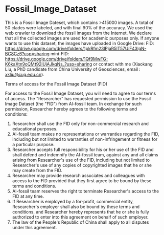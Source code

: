 # Fossil_Image_Dataset
This is a Fossil Image Dateset, which contains >415000 images. A total of 50 clades were labeled, and with final 90% of the accuracy. We used the web crawler to download the fossil images from the Internet. We declare that all the collected images are used for academic purposes only. If anyone wants to use this dataset, the images have uploaded in Google Drive: FID: https://drive.google.com/drive/folders/1pkRfm23lPjaR5lT57UiF43IgN-BC8Cz6?usp=sharing mini-FID: https://drive.google.com/drive/folders/1Qf9MwFG-K6kaXtn9oQMt92IUjAJkqNs_?usp=sharing or contact with me (Xiaokang Liu, a PhD candidate from China University of Geosciences, email : xkliu@cug.edu.cn).


Terms of access for the Fossil Image Dataset (FID)

For access to the Fossil Image Dataset, you will need to agree to our terms of access. The "Researcher" has requested permission to use the Fossil Image Dataset (the "FID") from AI-fossil team. In exchange for such permission, Researcher hereby agrees to the following terms and conditions:
1. Researcher shall use the FID only for non-commercial research and educational purposes.
2. AI-fossil team makes no representations or warranties regarding the FID, including but not limited to warranties of non-infringement or fitness for a particular purpose.
3. Researcher accepts full responsibility for his or her use of the FID and shall defend and indemnify the AI-fossil team, against any and all claims arising from Researcher's use of the FID, including but not limited to Researcher's use of any copies of copyrighted images that he or she may create from the FID.
4. Researcher may provide research associates and colleagues with access to the FID provided that they first agree to be bound by these terms and conditions.
5. AI-fossil team reserves the right to terminate Researcher's access to the FID at any time.
6. If Researcher is employed by a for-profit, commercial entity, Researcher's employer shall also be bound by these terms and conditions, and Researcher hereby represents that he or she is fully authorized to enter into this agreement on behalf of such employer.
7. The law of the People's Republic of China shall apply to all disputes under this agreement.
